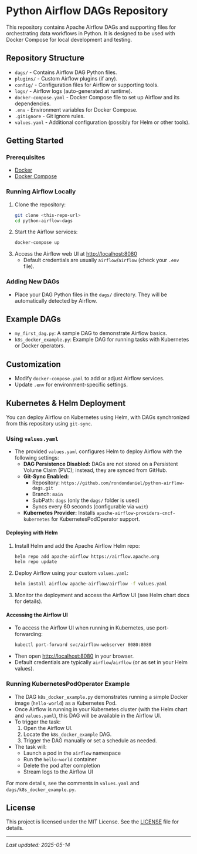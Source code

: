 # Python Airflow DAGs Repository

This repository contains Apache Airflow DAGs and supporting files for orchestrating data workflows in Python. It is designed to be used with Docker Compose for local development and testing.

## Repository Structure

- `dags/` - Contains Airflow DAG Python files.
- `plugins/` - Custom Airflow plugins (if any).
- `config/` - Configuration files for Airflow or supporting tools.
- `logs/` - Airflow logs (auto-generated at runtime).
- `docker-compose.yaml` - Docker Compose file to set up Airflow and its dependencies.
- `.env` - Environment variables for Docker Compose.
- `.gitignore` - Git ignore rules.
- `values.yaml` - Additional configuration (possibly for Helm or other tools).

## Getting Started

### Prerequisites
- [Docker](https://www.docker.com/)
- [Docker Compose](https://docs.docker.com/compose/)

### Running Airflow Locally
1. Clone the repository:
   ```bash
   git clone <this-repo-url>
   cd python-airflow-dags
   ```
2. Start the Airflow services:
   ```bash
   docker-compose up
   ```
3. Access the Airflow web UI at [http://localhost:8080](http://localhost:8080)
   - Default credentials are usually `airflow`/`airflow` (check your `.env` file).

### Adding New DAGs
- Place your DAG Python files in the `dags/` directory. They will be automatically detected by Airflow.

## Example DAGs
- `my_first_dag.py`: A sample DAG to demonstrate Airflow basics.
- `k8s_docker_example.py`: Example DAG for running tasks with Kubernetes or Docker operators.

## Customization
- Modify `docker-compose.yaml` to add or adjust Airflow services.
- Update `.env` for environment-specific settings.

## Kubernetes & Helm Deployment

You can deploy Airflow on Kubernetes using Helm, with DAGs synchronized from this repository using `git-sync`.

### Using `values.yaml`
- The provided `values.yaml` configures Helm to deploy Airflow with the following settings:
  - **DAG Persistence Disabled:** DAGs are not stored on a Persistent Volume Claim (PVC); instead, they are synced from GitHub.
  - **Git-Sync Enabled:**
    - Repository: `https://github.com/rondondaniel/python-airflow-dags.git`
    - Branch: `main`
    - SubPath: `dags` (only the `dags/` folder is used)
    - Syncs every 60 seconds (configurable via `wait`)
  - **Kubernetes Provider:** Installs `apache-airflow-providers-cncf-kubernetes` for KubernetesPodOperator support.

#### Deploying with Helm
1. Install Helm and add the Apache Airflow Helm repo:
   ```bash
   helm repo add apache-airflow https://airflow.apache.org
   helm repo update
   ```
2. Deploy Airflow using your custom `values.yaml`:
   ```bash
   helm install airflow apache-airflow/airflow -f values.yaml
   ```
3. Monitor the deployment and access the Airflow UI (see Helm chart docs for details).

#### Accessing the Airflow UI
- To access the Airflow UI when running in Kubernetes, use port-forwarding:
  ```bash
  kubectl port-forward svc/airflow-webserver 8080:8080
  ```
- Then open [http://localhost:8080](http://localhost:8080) in your browser.
- Default credentials are typically `airflow`/`airflow` (or as set in your Helm values).

### Running KubernetesPodOperator Example
- The DAG `k8s_docker_example.py` demonstrates running a simple Docker image (`hello-world`) as a Kubernetes Pod.
- Once Airflow is running in your Kubernetes cluster (with the Helm chart and `values.yaml`), this DAG will be available in the Airflow UI.
- To trigger the task:
  1. Open the Airflow UI.
  2. Locate the `k8s_docker_example` DAG.
  3. Trigger the DAG manually or set a schedule as needed.
- The task will:
  - Launch a pod in the `airflow` namespace
  - Run the `hello-world` container
  - Delete the pod after completion
  - Stream logs to the Airflow UI

For more details, see the comments in `values.yaml` and `dags/k8s_docker_example.py`.

## License

This project is licensed under the MIT License. See the [LICENSE](LICENSE) file for details.

---

*Last updated: 2025-05-14*
